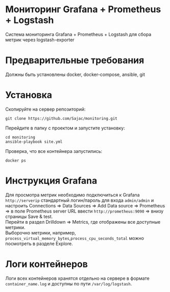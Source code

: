 # Мониторинг Grafana + Prometheus + Logstash
Система мониторинга Grafana + Prometheus + Logstash для сбора метрик через logstash-exporter

# Предварительные требования 
Должны быть установлены docker, docker-compose, ansible, git<br>

# Установка 
Скопируйте на сервер репозиторий: 
```
git clone https://github.com/Sajac/monitoring.git
```
Перейдите в папку с проектом и запустите установку:
```
cd monitoring
ansible-playbook site.yml
```
Проверка, что все контейнера запустились:
```
docker ps 
```
# Инструкция Grafana
Для просмотра метрик необходимо подключиться к Grafana `http://serverip` стандартный логин/пароль для входа `admin/admin` и настроить Connections => Data Sources => Add Data source => Prometheus => в поле Prometheus server URL ввести `http://prometheus:9090` => внизу страницы Save & test.<br>
Перейти в раздел Drilldown => Metrics, где отображены все доступные метрики.<br>
Выборочно метрики, например, `process_virtual_memory_bytes`,`process_cpu_seconds_total` можно посмотреть в разделе Explore.

# Логи контейнеров 
Логи всех контейнеров хранятся отдельно на сервере в формате `container_name.log` и доступны по пути `/var/log/logstash`.